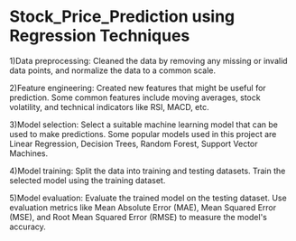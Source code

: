  # Stock_Price_Prediction using Regression Techniques
 
1)Data preprocessing: Cleaned the data by removing any missing or invalid data points, and normalize the data to a common scale.

2)Feature engineering: Created new features that might be useful for prediction. Some common features include moving averages, stock volatility, and technical indicators like RSI, MACD, etc.

3)Model selection: Select a suitable machine learning model that can be used to make predictions. Some popular models used in this project are Linear Regression, Decision Trees, Random Forest, Support Vector Machines.

4)Model training: Split the data into training and testing datasets. Train the selected model using the training dataset.

5)Model evaluation: Evaluate the trained model on the testing dataset. Use evaluation metrics like Mean Absolute Error (MAE), Mean Squared Error (MSE), and Root Mean Squared Error (RMSE) to measure the model's accuracy.
